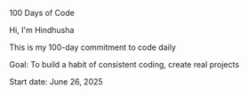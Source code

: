 100 Days of Code

Hi, I'm Hindhusha

This is my 100-day commitment to code daily


Goal:
 To build a habit of consistent coding, create real projects


Start date:
 June 26, 2025
